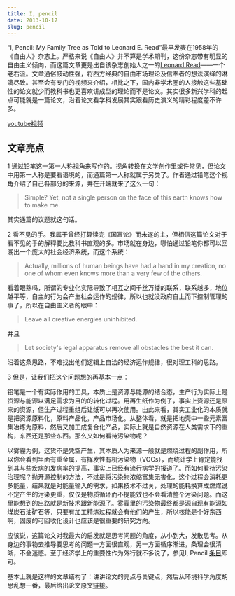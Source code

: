 ```yaml
---
title: I, pencil
date: 2013-10-17
slug: pencil
---
```


“I, Pencil: My Family Tree as Told to Leonard E. Read”最早发表在1958年的《自由人》杂志上。严格来说《自由人》并不算是学术期刊，这份杂志带有明显的自由主义倾向，而这篇文章更是出自该杂志创始人之一的[Leonard Read](https://en.wikipedia.org/wiki/Leonard_Read)——一个老右派。文章通俗鼓动性强，将西方经典的自由市场理论及信奉者的想法演绎的淋漓尽致。甚至会有专门的视频来介绍，相比之下，国内非学术圈的人接触这些基础性的论文就少而教科书也更喜欢讲成型的理论而不是论文。其实很多新兴学科的起点可能就是一篇论文，沿着论文看学科发展其实跟看历史演义的精彩程度差不许多。

[youtube视频](http://www.youtube.com/watch?v=IYO3tOqDISE)

## 文章亮点

1 通过铅笔这一第一人称视角来写作的。视角转换在文学创作里或许常见，但论文中用第一人称是要看语境的，而通篇第一人称就属于另类了。作者通过铅笔这个视角介绍了自己各部分的来源，并在开端就来了这么一句：

> Simple? Yet, not a single person on the face of this earth knows how to make me.

其实通篇的议题就这句话。

2 看不见的手。我属于曾经打算读完《国富论》而未遂的主，但相信这篇论文对于看不见的手的解释要比教科书直观的多。市场就在身边，哪怕通过铅笔你都可以回溯出一个庞大的社会经济系统，而这个系统：

> Actually, millions of human beings have had a hand in my creation, no one of whom even knows more than a very few of the others.

看着眼熟吗，所谓的专业化实际导致了相互之间千丝万缕的联系，联系越多，地位越平等，自主的行为会产生社会运作的规律，所以也就没政府自上而下控制管理的事了，所以在自由主义者的眼中：

> Leave all creative energies uninhibited.

并且

> Let society's legal apparatus remove all obstacles the best it can.

沿着这条思路，不难找出他们逻辑上自洽的经济运作规律，很对理工科的思路。

3 但是，让我们把这个问题想的再基本一点：

铅笔是一个有实际作用的工具，本质上是资源与能源的结合态，生产行为实际上是资源与能源以满足需求为目的的转化过程。用再生纸作为例子，事实上资源还是原来的资源，但生产过程重组后让纸可以再次使用。由此来看，其实工业化的本质就是把资源原料化，原料产品化，产品市场化。从整体看，就是把地壳中一些元素富集冶炼为原料，然后又加工成复合化产品，实际上就是自然资源在人类需求下的重构，东西还是那些东西。那么又如何看待污染物呢？

以雾霾为例，这货不是凭空产生，其本质人为来源一般就是燃烧过程的副作用，所以你会看到里面有重金属，有挥发性有机污染物（VOCs），而统计学上肯定能找到其与些疾病的发病率的提高，事实上已经有流行病学的报道了。而如何看待污染治理呢？抛开源控制的方法，不过是将污染物浓缩富集无害化，这个过程会消耗更多能量，结果就是对能量输入的需求，如果技术不过关，处理的能耗换算成燃煤说不定产生的污染更重，仅仅是物质循环而不提能效也不会看清整个污染问题。而这里能想到的出路就是新技术跟新能源了。雾霾里的污染物最终都是源自现有能源如煤炭石油矿石等，只要有加工精炼过程就会有他们的产生，所以核能是个好东西啊，固废的可回收化设计也应该是很重要的研究方向。

应该说，这篇论文对我最大的启发就是思考问题的角度，从小到大，发散思考。从身边的事物去推导要思考的问题一方面很直观，另一方面循序渐进，条理会很清晰，不会迷惑。至于经济学上的重要性作为外行就不多说了，参见I, Pencil [条目](https://en.wikipedia.org/wiki/I,_Pencil)即可。

基本上就是这样的文章结构了：讲讲论文的亮点与关键点，然后从环境科学角度胡思乱想一番，最后给出论文原文[链接](https://en.wikisource.org/wiki/I,_Pencil)。